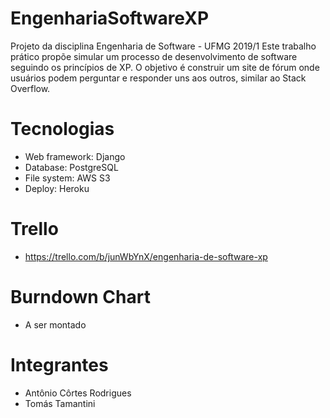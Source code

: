 # EngenhariaSoftwareXP

Projeto da disciplina Engenharia de Software - UFMG 2019/1
Este trabalho prático propõe simular um processo de desenvolvimento de software seguindo os princípios de XP.
O objetivo é construir um site de fórum onde usuários podem perguntar e responder uns aos outros, similar ao Stack Overflow.

# Tecnologias

- Web framework: Django
- Database: PostgreSQL
- File system: AWS S3
- Deploy: Heroku

# Trello

- https://trello.com/b/junWbYnX/engenharia-de-software-xp

# Burndown Chart

- A ser montado

# Integrantes

- Antônio Côrtes Rodrigues
- Tomás Tamantini
